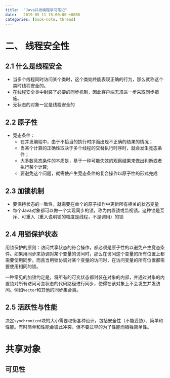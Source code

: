 ```yaml
---
title:  "Java并发编程学习笔记"
date:   2019-05-11 15:00:00 +0800
categories: [book-note, thread]
---
```


# 二、 线程安全性

## 2.1 什么是线程安全

* 当多个线程同时访问某个类时，这个类始终能表现正确的行为，那么就称这个类时线程安全的。
* 在线程安全类中封装了必要的同步机制，因此客户端无须进一步采取同步措施。
* 无状态的对象一定是线程安全的

## 2.2 原子性

* 竞态条件：
  * 在并发编程中，由于不恰当的执行时序而出现不正确的结果的情况；
  * 当某个计算的正确性取决于多个线程的交替执行时序时，就会发生竞态条件；
  * 大多数竞态条件的本质是，基于一种可能失效的观察结果来做出判断或者执行某个计算;
  * 要避免这个问题，就需使产生竞态条件的复合操作以原子性的形式完成

## 2.3 加锁机制

* 要保持状态的一致性，就需要在单个的原子操作中更新所有相关的状态变量
* 每个Java对象都可以做一个实现同步的锁，称为内置锁或监视锁。这种锁是互斥、可重入（重入说明锁的粒度是线程，不是调用）的锁

## 2.4 用锁保护状态

用锁保护的原则：访问共享状态的符合操作，都必须是原子性的以避免产生竞态条件。如果用同步来协调对某个变量的访问时，那么在访问这个变量的所有位置上都需要使用同步。而且当用锁协调对某个变量的访问时，在访问变量的所有位置都需要使用相同的锁。

一种常见的加锁约定是，将所有的可变状态都封装在对象的内部，并通过对象的内置锁对所有访问可变状态的代码路径进行同步，使得在该对象上不会发生并发访问。例如`Vector`和其他的同步集合类。

## 2.5 活跃性与性能

决定`synchronized`块的大小需要权衡各种设计，包括安全性（不能妥协）、简单和性能。有时简单和性能会彼此冲突，但不要过早的为了性能而牺牲简单性。

# 共享对象

## 可见性